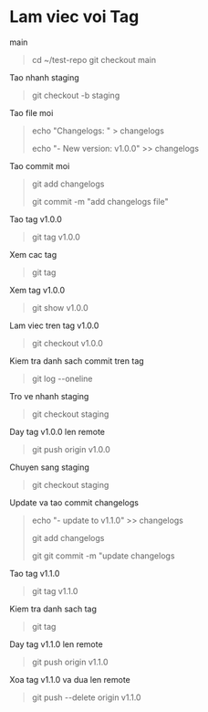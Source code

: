 # Lam viec voi Tag
>
main
> cd ~/test-repo
> git checkout main
>
Tao nhanh staging
> git checkout -b staging
>
Tao file moi
> echo "Changelogs: " > changelogs
>
> echo "- New version: v1.0.0" >> changelogs
>
Tao commit moi
> git add changelogs
> 
> git commit -m "add changelogs file"
>
Tao tag v1.0.0
> git tag v1.0.0
>
Xem cac tag
> git tag
>
Xem tag v1.0.0
> git show v1.0.0
>
Lam viec tren tag v1.0.0
> git checkout v1.0.0
>
Kiem tra danh sach commit tren tag
> git log --oneline
>
Tro ve nhanh staging
> git checkout staging
>
Day tag v1.0.0 len remote
> git push origin v1.0.0
>
Chuyen sang staging
> git checkout staging
>
Update va tao commit changelogs
> echo "- update to v1.1.0" >> changelogs
>
> git add changelogs
>
> git git commit -m "update changelogs
>
Tao tag v1.1.0
> git tag v1.1.0
>
Kiem tra danh sach tag
> git tag
>
Day tag v1.1.0 len remote
> git push origin v1.1.0
>
Xoa tag v1.1.0 va dua len remote
> git push --delete origin v1.1.0

